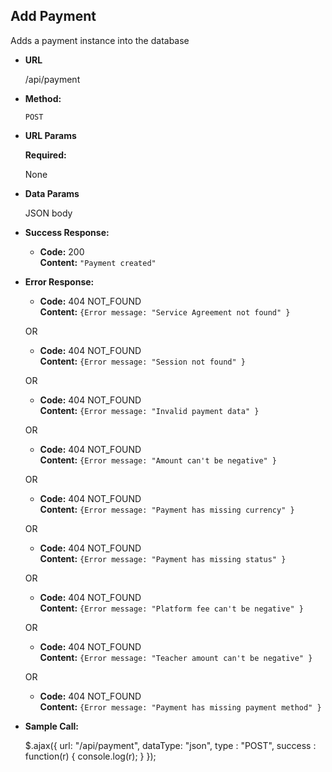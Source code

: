**Add Payment**
----
Adds a payment instance into the database

* **URL**

  /api/payment

* **Method:**

  `POST`

*  **URL Params**


   **Required:**

   None


* **Data Params**

  JSON body

* **Success Response:**

  * **Code:** 200 <br />
  **Content:** `"Payment created"`

* **Error Response:**

  * **Code:** 404 NOT_FOUND <br />
      **Content:** `{Error message: "Service Agreement not found" }`

  OR

    * **Code:** 404 NOT_FOUND <br />
      **Content:** `{Error message: "Session not found" }`

  OR

    * **Code:** 404 NOT_FOUND <br />
      **Content:** `{Error message: "Invalid payment data" }`

  OR

    * **Code:** 404 NOT_FOUND <br />
      **Content:** `{Error message: "Amount can't be negative" }`

  OR

    * **Code:** 404 NOT_FOUND <br />
      **Content:** `{Error message: "Payment has missing currency" }`

  OR

  * **Code:** 404 NOT_FOUND <br />
    **Content:** `{Error message: "Payment has missing status" }`

  OR

  * **Code:** 404 NOT_FOUND <br />
    **Content:** `{Error message: "Platform fee can't be negative" }`

  OR

  * **Code:** 404 NOT_FOUND <br />
    **Content:** `{Error message: "Teacher amount can't be negative" }`

  OR

  * **Code:** 404 NOT_FOUND <br />
    **Content:** `{Error message: "Payment has missing payment method" }`

* **Sample Call:**

  $.ajax({
  url: "/api/payment",
  dataType: "json",
  type : "POST",
  success : function(r) {
  console.log(r);
  }
  });
